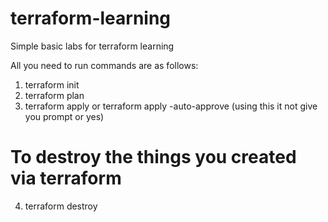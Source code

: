 # terraform-learning
Simple basic labs for terraform learning

All you need to run commands are as follows:

1. terraform init
2. terraform plan
3. terraform apply or terraform apply -auto-approve (using this it not give you prompt or yes)

# To destroy the things you created via terraform
4. terraform destroy
